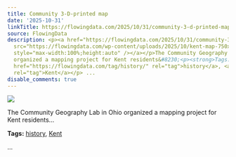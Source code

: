 ```yaml
---
title: Community 3-D-printed map
date: '2025-10-31'
linkTitle: https://flowingdata.com/2025/10/31/community-3-d-printed-map/
source: FlowingData
description: <p><a href="https://flowingdata.com/2025/10/31/community-3-d-printed-map/"><img
  src="https://flowingdata.com/wp-content/uploads/2025/10/kent-map-750x1000.jpeg"
  style="max-width:100%;height:auto" /></a></p>The Community Geography Lab in Ohio
  organized a mapping project for Kent residents&#8230;<p><strong>Tags:</strong> <a
  href="https://flowingdata.com/tag/history/" rel="tag">history</a>, <a href="https://flowingdata.com/tag/kent/"
  rel="tag">Kent</a></p> ...
disable_comments: true
---
```

<p><a href="https://flowingdata.com/2025/10/31/community-3-d-printed-map/"><img src="https://flowingdata.com/wp-content/uploads/2025/10/kent-map-750x1000.jpeg" style="max-width:100%;height:auto" /></a></p>The Community Geography Lab in Ohio organized a mapping project for Kent residents&#8230;<p><strong>Tags:</strong> <a href="https://flowingdata.com/tag/history/" rel="tag">history</a>, <a href="https://flowingdata.com/tag/kent/" rel="tag">Kent</a></p> ...
